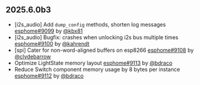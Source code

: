 ## 2025.6.0b3

- [i2s_audio] Add ``dump_config`` methods, shorten log messages [esphome#9099](https://github.com/esphome/esphome/pull/9099) by [@kbx81](https://github.com/kbx81)
- [i2s_audio] Bugfix: crashes when unlocking i2s bus multiple times [esphome#9100](https://github.com/esphome/esphome/pull/9100) by [@kahrendt](https://github.com/kahrendt)
- [spi] Cater for non-word-aligned buffers on esp8266 [esphome#9108](https://github.com/esphome/esphome/pull/9108) by [@clydebarrow](https://github.com/clydebarrow)
- Optimize LightState memory layout [esphome#9113](https://github.com/esphome/esphome/pull/9113) by [@bdraco](https://github.com/bdraco)
- Reduce Switch component memory usage by 8 bytes per instance [esphome#9112](https://github.com/esphome/esphome/pull/9112) by [@bdraco](https://github.com/bdraco)

